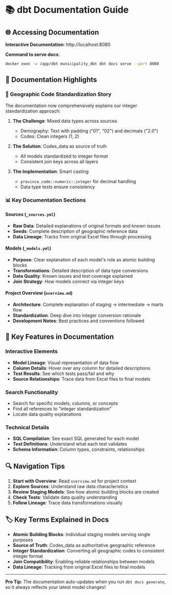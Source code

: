 # 📚 dbt Documentation Guide

## 🌐 Accessing Documentation

**Interactive Documentation**: http://localhost:8080

**Command to serve docs**:
```bash
docker exec -w /app/dbt municipality_dbt dbt docs serve --port 8080
```

## 📖 Documentation Highlights

### 🔢 Geographic Code Standardization Story

The documentation now comprehensively explains our integer standardization approach:

1. **The Challenge**: Mixed data types across sources
   - Demography: Text with padding ("01", "02") and decimals ("2.0")
   - Codes: Clean integers (1, 2)

2. **The Solution**: Codes_data as source of truth
   - All models standardized to integer format
   - Consistent join keys across all layers

3. **The Implementation**: Smart casting
   - `province_code::numeric::integer` for decimal handling
   - Data type tests ensure consistency

### 📊 Key Documentation Sections

#### **Sources** (`_sources.yml`)
- **Raw Data**: Detailed explanations of original formats and known issues
- **Seeds**: Complete description of geographic reference data
- **Data Lineage**: Tracks from original Excel files through processing

#### **Models** (`_models.yml`)
- **Purpose**: Clear explanation of each model's role as atomic building blocks
- **Transformations**: Detailed description of data type conversions
- **Data Quality**: Known issues and test coverage explained
- **Join Strategy**: How models connect via integer keys

#### **Project Overview** (`overview.md`)
- **Architecture**: Complete explanation of staging → intermediate → marts flow
- **Standardization**: Deep dive into integer conversion rationale
- **Development Notes**: Best practices and conventions followed

## 🎯 Key Features in Documentation

### Interactive Elements
- **Model Lineage**: Visual representation of data flow
- **Column Details**: Hover over any column for detailed descriptions
- **Test Results**: See which tests pass/fail and why
- **Source Relationships**: Trace data from Excel files to final models

### Search Functionality
- Search for specific models, columns, or concepts
- Find all references to "integer standardization"
- Locate data quality explanations

### Technical Details
- **SQL Compilation**: See exact SQL generated for each model
- **Test Definitions**: Understand what each test validates
- **Schema Information**: Column types, constraints, relationships

## 🔍 Navigation Tips

1. **Start with Overview**: Read `overview.md` for project context
2. **Explore Sources**: Understand raw data characteristics
3. **Review Staging Models**: See how atomic building blocks are created
4. **Check Tests**: Validate data quality understanding
5. **Follow Lineage**: Trace data transformations visually

## 🏷️ Key Terms Explained in Docs

- **Atomic Building Blocks**: Individual staging models serving single purposes
- **Source of Truth**: Codes_data as authoritative geographic reference
- **Integer Standardization**: Converting all geographic codes to consistent integer format
- **Join Compatibility**: Enabling reliable relationships between models
- **Data Lineage**: Tracking from original Excel files to final models

---

**Pro Tip**: The documentation auto-updates when you run `dbt docs generate`, so it always reflects your latest model changes!
